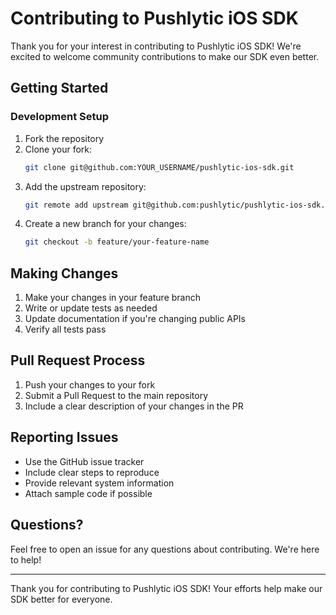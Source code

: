 # Contributing to Pushlytic iOS SDK

Thank you for your interest in contributing to Pushlytic iOS SDK! We're excited to welcome community contributions to make our SDK even better.

## Getting Started

### Development Setup

1. Fork the repository
2. Clone your fork:
   ```bash
   git clone git@github.com:YOUR_USERNAME/pushlytic-ios-sdk.git
   ```
3. Add the upstream repository:
   ```bash
   git remote add upstream git@github.com:pushlytic/pushlytic-ios-sdk.git
   ```
4. Create a new branch for your changes:
   ```bash
   git checkout -b feature/your-feature-name
   ```

## Making Changes

1. Make your changes in your feature branch
2. Write or update tests as needed
3. Update documentation if you're changing public APIs
4. Verify all tests pass

## Pull Request Process

1. Push your changes to your fork
2. Submit a Pull Request to the main repository
3. Include a clear description of your changes in the PR

## Reporting Issues

- Use the GitHub issue tracker
- Include clear steps to reproduce
- Provide relevant system information
- Attach sample code if possible

## Questions?

Feel free to open an issue for any questions about contributing. We're here to help!

---

Thank you for contributing to Pushlytic iOS SDK! Your efforts help make our SDK better for everyone.